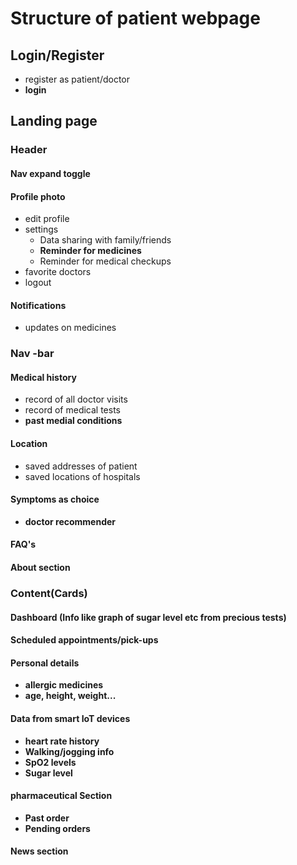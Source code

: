 # Structure of patient webpage
## Login/Register
- register as patient/doctor
- **login**
## Landing page
### Header
#### Nav expand toggle
#### Profile photo
- edit profile
- settings
	- Data sharing with family/friends
	- **Reminder for medicines**
	- Reminder for medical checkups 
- favorite doctors
- logout
#### Notifications
- updates on medicines
### Nav -bar
#### Medical history
- record of all doctor visits
- record of medical tests
- **past medial conditions**

#### Location
- saved addresses of patient
- saved locations of hospitals
#### Symptoms as choice
- **doctor recommender**
#### FAQ's
#### About section
### Content(Cards)
#### Dashboard (Info like graph of sugar level etc from precious tests)
#### Scheduled appointments/pick-ups
#### Personal details
- **allergic medicines**
- **age, height, weight...**
#### Data from smart IoT devices
- **heart rate history**
- **Walking/jogging info**
- **SpO2 levels**
- **Sugar level**
#### pharmaceutical Section
- **Past order**
- **Pending orders**
#### News section
